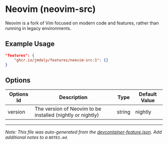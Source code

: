 
# Neovim (neovim-src)

Neovim is a fork of Vim focused on modern code and features, rather than running in legacy environments.

## Example Usage

```json
"features": {
    "ghcr.io/jmdaly/features/neovim-src:1": {}
}
```

## Options

| Options Id | Description | Type | Default Value |
|-----|-----|-----|-----|
| version | The version of Neovim to be installed (nightly or nightly) | string | nightly |



---

_Note: This file was auto-generated from the [devcontainer-feature.json](https://github.com/jmdaly/features/blob/main/src/neovim-src/devcontainer-feature.json).  Add additional notes to a `NOTES.md`._
